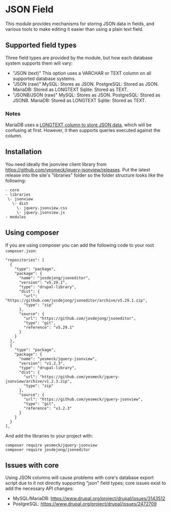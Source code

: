 # JSON Field

This module provides mechanisms for storing JSON data in fields, and various
tools to make editing it easier than using a plain text field.

## Supported field types

Three field types are provided by the module, but how each database system
supports them will vary:

* "JSON (text)"
  This option uses a VARCHAR or TEXT column on all supported database systems.
* "JSON (raw)"
  MySQL: Stores as JSON.
  PostgreSQL: Stored as JSON.
  MariaDB: Stored as LONGTEXT
  Sqlite: Stored as TEXT.
* "JSONB/JSON (raw)"
  MySQL: Stores as JSON.
  PostgreSQL: Stored as JSONB.
  MariaDB: Stored as LONGTEXT
  Sqlite: Stored as TEXT.

### Notes

MariaDB uses a [LONGTEXT column to store JSON data](https://mariadb.com/kb/en/json-data-type/),
which will be confusing at first. However, it then supports queries executed
against the column.

## Installation

You need ideally the jsonview client library from
https://github.com/yesmeck/jquery-jsonview/releases. Put the latest release into
the site's "libraries" folder so the folder structure looks like the following:

```
- core
- libraries
 \- jsonview
   \- dist
     \- jquery.jsonview.css
     \- jquery.jsonview.js
- modules
```

## Using composer

If you are using composer you can add the following code to your root
 `composer.json`:

```
"repositories": [
  {
    "type": "package",
    "package": {
      "name": "josdejong/jsoneditor",
      "version": "v5.29.1",
      "type": "drupal-library",
      "dist": {
        "url": "https://github.com/josdejong/jsoneditor/archive/v5.29.1.zip",
        "type": "zip"
      },
      "source": {
        "url": "https://github.com/josdejong/jsoneditor",
        "type": "git",
        "reference": "v5.29.1"
      }
    }
  },
  {
    "type": "package",
    "package": {
      "name": "yesmeck/jquery-jsonview",
      "version": "v1.2.3",
      "type": "drupal-library",
      "dist": {
        "url": "https://github.com/yesmeck/jquery-jsonview/archive/v1.2.3.zip",
        "type": "zip"
      },
      "source": {
        "url": "https://github.com/yesmeck/jquery-jsonview",
        "type": "git",
        "reference": "v1.2.3"
      }
    }
  }
],
```

And add the libraries to your project with:

```
composer require yesmeck/jquery-jsonview
composer require josdejong/jsoneditor
```

## Issues with core

Using JSON columns will cause problems with core's database export script due
to it not directly supporting "json" field types; core issues exist to add the
necessary API changes:

* MySQL/MariaDB: https://www.drupal.org/project/drupal/issues/3143512
* PostgreSQL: https://www.drupal.org/project/drupal/issues/2472709
